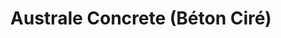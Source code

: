 ---
title: "Australe Concrete (Béton Ciré)"
url: /saint-pierre/australe-concrete-beton-cire/
shop: matériel informatique
---